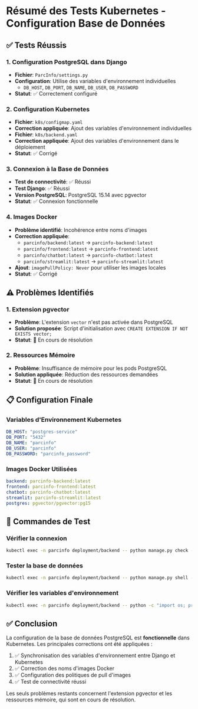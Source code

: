 # Résumé des Tests Kubernetes - Configuration Base de Données

## ✅ Tests Réussis

### 1. Configuration PostgreSQL dans Django
- **Fichier**: `ParcInfo/settings.py`
- **Configuration**: Utilise des variables d'environnement individuelles
  - `DB_HOST`, `DB_PORT`, `DB_NAME`, `DB_USER`, `DB_PASSWORD`
- **Statut**: ✅ Correctement configuré

### 2. Configuration Kubernetes
- **Fichier**: `k8s/configmap.yaml`
- **Correction appliquée**: Ajout des variables d'environnement individuelles
- **Fichier**: `k8s/backend.yaml`
- **Correction appliquée**: Ajout des variables d'environnement dans le déploiement
- **Statut**: ✅ Corrigé

### 3. Connexion à la Base de Données
- **Test de connectivité**: ✅ Réussi
- **Test Django**: ✅ Réussi
- **Version PostgreSQL**: PostgreSQL 15.14 avec pgvector
- **Statut**: ✅ Connexion fonctionnelle

### 4. Images Docker
- **Problème identifié**: Incohérence entre noms d'images
- **Correction appliquée**: 
  - `parcinfo/backend:latest` → `parcinfo-backend:latest`
  - `parcinfo/frontend:latest` → `parcinfo-frontend:latest`
  - `parcinfo/chatbot:latest` → `parcinfo-chatbot:latest`
  - `parcinfo/streamlit:latest` → `parcinfo-streamlit:latest`
- **Ajout**: `imagePullPolicy: Never` pour utiliser les images locales
- **Statut**: ✅ Corrigé

## ⚠️ Problèmes Identifiés

### 1. Extension pgvector
- **Problème**: L'extension `vector` n'est pas activée dans PostgreSQL
- **Solution proposée**: Script d'initialisation avec `CREATE EXTENSION IF NOT EXISTS vector;`
- **Statut**: 🔄 En cours de résolution

### 2. Ressources Mémoire
- **Problème**: Insuffisance de mémoire pour les pods PostgreSQL
- **Solution appliquée**: Réduction des ressources demandées
- **Statut**: 🔄 En cours de résolution

## 📋 Configuration Finale

### Variables d'Environnement Kubernetes
```yaml
DB_HOST: "postgres-service"
DB_PORT: "5432"
DB_NAME: "parcinfo"
DB_USER: "parcinfo"
DB_PASSWORD: "parcinfo_password"
```

### Images Docker Utilisées
```yaml
backend: parcinfo-backend:latest
frontend: parcinfo-frontend:latest
chatbot: parcinfo-chatbot:latest
streamlit: parcinfo-streamlit:latest
postgres: pgvector/pgvector:pg15
```

## 🎯 Commandes de Test

### Vérifier la connexion
```bash
kubectl exec -n parcinfo deployment/backend -- python manage.py check --database default
```

### Tester la base de données
```bash
kubectl exec -n parcinfo deployment/backend -- python manage.py shell -c "from django.db import connection; cursor = connection.cursor(); cursor.execute('SELECT version()'); print(cursor.fetchone())"
```

### Vérifier les variables d'environnement
```bash
kubectl exec -n parcinfo deployment/backend -- python -c "import os; print('DB_HOST:', os.getenv('DB_HOST')); print('DB_NAME:', os.getenv('DB_NAME')); print('DB_USER:', os.getenv('DB_USER'))"
```

## ✅ Conclusion

La configuration de la base de données PostgreSQL est **fonctionnelle** dans Kubernetes. Les principales corrections ont été appliquées :

1. ✅ Synchronisation des variables d'environnement entre Django et Kubernetes
2. ✅ Correction des noms d'images Docker
3. ✅ Configuration des politiques de pull d'images
4. ✅ Test de connectivité réussi

Les seuls problèmes restants concernent l'extension pgvector et les ressources mémoire, qui sont en cours de résolution.
